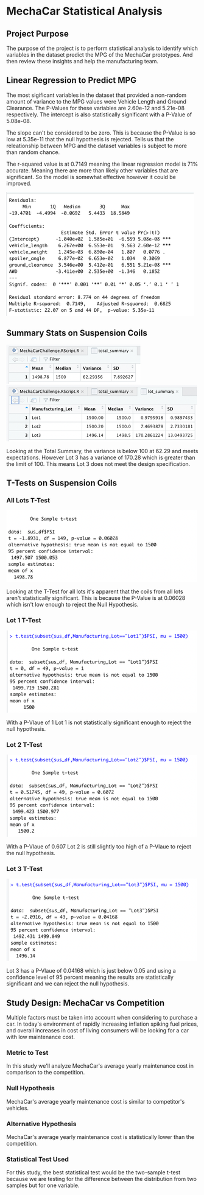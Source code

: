 # MechaCar Statistical Analysis

## Project Purpose

The purpose of the project is to perform statistical analysis to identify which variables in the dataset predict the MPG of the MechaCar prototypes. And then review these insights and help the manufacturing team.

## Linear Regression to Predict MPG

The most sigificant variables in the dataset that provided a non-random amount of variance to the MPG values were Vehicle Length and Ground Clearance. The P-Values for these variables are 2.60e-12 and 5.21e-08 respectively. The intercept is also statistically significant with a P-Value of 5.08e-08.

The slope can't be considered to be zero. This is because the P-Value is so low at 5.35e-11 that the null hypothesis is rejected. Tells us that the releationship between MPG and the dataset variables is subject to more than random chance. 

The r-squared value is at 0.7149 meaning the linear regression model is 71% accurate. Meaning there are more than likely other variables that are significant. So the model is somewhat effective however it could be improved.

![](images/deliv1.png)

## Summary Stats on Suspension Coils
![](images/total_summary.png)
![](images/lot_summary.png)

Looking at the Total Summary, the variance is below 100 at 62.29 and meets expectations. However Lot 3 has a variance of 170.28 which is greater than the limit of 100. This means Lot 3 does not meet the design specification. 

## T-Tests on Suspension Coils

### All Lots T-Test
![](images/cumulative_t_test.png)

Looking at the T-Test for all lots it's apparent that the coils from all lots aren't statistically significant. This is because the P-Value is at 0.06028 which isn't low enough to reject the Null Hypothesis.

### Lot 1 T-Test
![](images/lot1_ttest.png)

With a P-Vlaue of 1 Lot 1 is not statistically significant enough to reject the null hypothesis. 

### Lot 2 T-Test
![](images/lot2_ttest.png)

With a P-Vlaue of 0.607 Lot 2 is still slightly too high of a P-Vlaue to reject the null hypothesis. 

### Lot 3 T-Test
![](images/lot3_ttest.png)

Lot 3 has a P-Vlaue of 0.04168 which is just below 0.05 and using a confidence level of 95 percent meaning the results are statistically significant and we can reject the null hypothesis.

## Study Design: MechaCar vs Competition

Multiple factors must be taken into account when considering to purchase a car. In today's environment of rapidly increasing inflation spiking fuel prices, and overall increases in cost of living consumers will be looking for a car with low maintenance cost. 

### Metric to Test

In this study we'll analyze MechaCar's average yearly maintenance cost in comparison to the competition.

### Null Hypothesis

MechaCar's average yearly maintenance cost is similar to competitor's vehicles.

### Alternative Hypothesis

MechaCar's average yearly maintenance cost is statistically lower than the competition.

### Statistical Test Used

For this study, the best statistical test would be the two-sample t-test because we are testing for the difference between the distribution from two samples but for one variable. 
